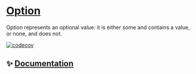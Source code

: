 # [Option](https://tscommon.github.io/monorepo/primitives/option)

Option represents an optional value: it is either some and contains a value, or none, and does not.

[![codecov](https://codecov.io/gh/tscommon/monorepo/graph/badge.svg?token=I222OQNV9L)](https://codecov.io/gh/tscommon/monorepo)

## ✨ [Documentation](https://tscommon.github.io/monorepo/primitives/option)
